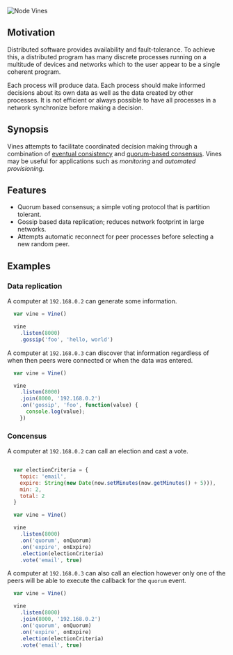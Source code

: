 ![Node Vines](https://raw.github.com/hij1nx/vines/master/node-vines.png)

## Motivation

Distributed software provides availability and fault-tolerance. To achieve this, 
a distributed program has many discrete processes running on a multitude of 
devices and networks which to the user appear to be a single coherent program.

Each process will produce data. Each process should make informed decisions about
its own data as well as the data created by other processes. It is not efficient or 
always possible to have all processes in a network synchronize before making a 
decision.

## Synopsis
Vines attempts to facilitate coordinated decision making through a combination of 
[eventual consistency][0] and [quorum-based consensus][1]. Vines may be useful for
applications such as _monitoring_ and _automated provisioning_.

## Features

 - Quorum based consensus; a simple voting protocol that is partition tolerant.
 - Gossip based data replication; reduces network footprint in large networks.
 - Attempts automatic reconnect for peer processes before selecting a new random peer.

## Examples

### Data replication

A computer at `192.168.0.2` can generate some information.

```js
  var vine = Vine()

  vine
    .listen(8000)
    .gossip('foo', 'hello, world')
```

A computer at `192.168.0.3` can discover that information regardless of
when then peers were connected or when the data was entered.

```js
  var vine = Vine()

  vine
    .listen(8000)
    .join(8000, '192.168.0.2')
    .on('gossip', 'foo', function(value) {
      console.log(value);
    })
```

### Concensus

A computer at `192.168.0.2` can call an election and cast a vote.

```js

  var electionCriteria = {
    topic: 'email',
    expire: String(new Date(now.setMinutes(now.getMinutes() + 5))),
    min: 2,
    total: 2
  }

  var vine = Vine()

  vine
    .listen(8000)
    .on('quorum', onQuorum)
    .on('expire', onExpire)
    .election(electionCriteria)
    .vote('email', true)
```

A computer at `192.168.0.3` can also call an election however only one
of the peers will be able to execute the callback for the `quorum` event.

```js
  var vine = Vine()

  vine
    .listen(8000)
    .join(8000, '192.168.0.2')
    .on('quorum', onQuorum)
    .on('expire', onExpire)
    .election(electionCriteria)
    .vote('email', true)
```

[0]:http://www.oracle.com/technetwork/products/nosqldb/documentation/consistency-explained-1659908.pdf
[1]:http://pbs.cs.berkeley.edu/pbs-vldb2012.pdf
[2]:http://www.cs.utexas.edu/~lorenzo/papers/p14-alvisi.pdf
[3]:http://citeseerx.ist.psu.edu/viewdoc/download;jsessionid=5A7801DAF5FBEDD7D15599DEA8AA2677?doi=10.1.1.34.9524&rep=rep1&type=pdf
[4]:http://net.pku.edu.cn/~course/cs501/2011/resource/2006-Book-distributed%20systems%20principles%20and%20paradigms%202nd%20edition.pdf
